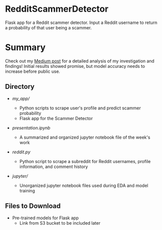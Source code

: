 # RedditScammerDetector

Flask app for a Reddit scammer detector. Input a Reddit username to return a probability of that user being a scammer.

# Summary

Check out my [Medium post](https://medium.com/p/1bdc024c8d69/) for a detailed analysis of my investigation and findings!
Initial results showed promise, but model accuracy needs to increase before public use.

## Directory

* *my_app/* 
  * Python scripts to scrape user's profile and predict scammer probability
  * Flask app for the Scammer Detector

* *presentation.ipynb* 
  * A summarized and organized jupyter notebook file of the week's work

* *reddit.py*
  * Python script to scrape a subreddit for Reddit usernames, profile information, and comment history

* *jupyter/* 
  * Unorganized jupyter notebook files used during EDA and model training

## Files to Download

* Pre-trained models for Flask app
  * Link from S3 bucket to be included later
